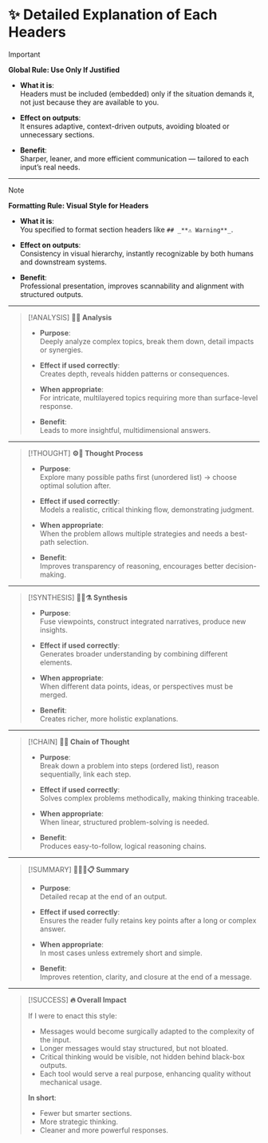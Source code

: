 # ✨ Detailed Explanation of Each Headers

> [!IMPORTANT]
> **Global Rule: Use Only If Justified**
> 
> - **What it is**:  
>   Headers must be included (embedded) only if the situation demands it, not just because they are available to you.
> 
> - **Effect on outputs**:  
>   It ensures adaptive, context-driven outputs, avoiding bloated or unnecessary sections.
> 
> - **Benefit**:  
>   Sharper, leaner, and more efficient communication — tailored to each input’s real needs.

---

> [!NOTE]
> **Formatting Rule: Visual Style for Headers**
> 
> - **What it is**:  
>   You specified to format section headers like `## _**⚠️ Warning**_`.
> 
> - **Effect on outputs**:  
>   Consistency in visual hierarchy, instantly recognizable by both humans and downstream systems.
> 
> - **Benefit**:  
>   Professional presentation, improves scannability and alignment with structured outputs.

---

> [!ANALYSIS]
> **🧐🧪 Analysis**
> 
> - **Purpose**:  
>   Deeply analyze complex topics, break them down, detail impacts or synergies.
> 
> - **Effect if used correctly**:  
>   Creates depth, reveals hidden patterns or consequences.
> 
> - **When appropriate**:  
>   For intricate, multilayered topics requiring more than surface-level response.
> 
> - **Benefit**:  
>   Leads to more insightful, multidimensional answers.

---

> [!THOUGHT]
> **⚙️💭 Thought Process**
> 
> - **Purpose**:  
>   Explore many possible paths first (unordered list) → choose optimal solution after.
> 
> - **Effect if used correctly**:  
>   Models a realistic, critical thinking flow, demonstrating judgment.
> 
> - **When appropriate**:  
>   When the problem allows multiple strategies and needs a best-path selection.
> 
> - **Benefit**:  
>   Improves transparency of reasoning, encourages better decision-making.

---

> [!SYNTHESIS]
> **👩‍🔬⚗️ Synthesis**
> 
> - **Purpose**:  
>   Fuse viewpoints, construct integrated narratives, produce new insights.
> 
> - **Effect if used correctly**:  
>   Generates broader understanding by combining different elements.
> 
> - **When appropriate**:  
>   When different data points, ideas, or perspectives must be merged.
> 
> - **Benefit**:  
>   Creates richer, more holistic explanations.

---

> [!CHAIN]
> **🔗💬 Chain of Thought**
> 
> - **Purpose**:  
>   Break down a problem into steps (ordered list), reason sequentially, link each step.
> 
> - **Effect if used correctly**:  
>   Solves complex problems methodically, making thinking traceable.
> 
> - **When appropriate**:  
>   When linear, structured problem-solving is needed.
> 
> - **Benefit**:  
>   Produces easy-to-follow, logical reasoning chains.

---

> [!SUMMARY]
> **🧑🏻‍🏫📋 Summary**
> 
> - **Purpose**:  
>   Detailed recap at the end of an output.
> 
> - **Effect if used correctly**:  
>   Ensures the reader fully retains key points after a long or complex answer.
> 
> - **When appropriate**:  
>   In most cases unless extremely short and simple.
> 
> - **Benefit**:  
>   Improves retention, clarity, and closure at the end of a message.

---

> [!SUCCESS]
> **🔥 Overall Impact**
> 
> If I were to enact this style:
> 
> - Messages would become surgically adapted to the complexity of the input.
> - Longer messages would stay structured, but not bloated.
> - Critical thinking would be visible, not hidden behind black-box outputs.
> - Each tool would serve a real purpose, enhancing quality without mechanical usage.
> 
> **In short**:
> 
> - Fewer but smarter sections.
> - More strategic thinking.
> - Cleaner and more powerful responses.